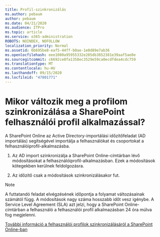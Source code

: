 ```yaml
---
title: Profil-szinkronizálás
ms.author: pebaum
author: pebaum
ms.date: 04/21/2020
ms.audience: ITPro
ms.topic: article
ms.service: o365-administration
ROBOTS: NOINDEX, NOFOLLOW
localization_priority: Normal
ms.assetid: 6b695be8-eaf5-44ff-b0ae-1e0d89e7ab36
ms.openlocfilehash: eee1080a95955332e205db3852381e39aaf5ae0e
ms.sourcegitcommit: c6692ce0fa1358ec3529e59ca0ecdfdea4cdc759
ms.translationtype: MT
ms.contentlocale: hu-HU
ms.lasthandoff: 09/15/2020
ms.locfileid: "47801771"
---
```

# <a name="when-do-my-profile-changes-sync-to-the-sharepoint-user-profile-application"></a>Mikor változik meg a profilom szinkronizálása a SharePoint felhasználói profil alkalmazással?

A SharePoint Online az Active Directory-importálási időzítőfeladat (AD importálás) segítségével importálja a felhasználókat és csoportokat a felhasználóiprofil-alkalmazásba. 
  
1. Az AD import szinkronizálja a SharePoint Online-címtárban lévő módosításokat a felhasználóiprofil-alkalmazásban. Ezek a módosítások kötegekben kerülnek feldolgozásra.
    
2. Az időzítő csak a módosítások szinkronizálásakor fut.
    
> [!NOTE]
> A futtatandó feladat elvégzésének időpontja a folyamat változásainak számától függ. A módosítások nagy száma hosszabb időt vesz igénybe. A Service Level Agreement (SLA) azt jelzi, hogy a SharePoint Online-címtárban a felhasználó a felhasználói profil alkalmazásban 24 óra múlva fog megjelenni. 
  
[További információ a felhasználói profilok szinkronizálásáról a SharePoint Online-ban](https://go.microsoft.com/fwlink/?linkid=875671)
  

